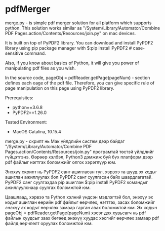 # pdfMerger
merge.py - is simple pdf merger solution for all platform which supports python. This solution works similar as "/System/Library/Automator/Combine PDF Pages.action/Contents/Resources/join.py" on mac devices. 

It is built on top of PyPDF2 library. You can download and install PyPDF2 library using pip package manager with 
$:pip install PyPDF2 # case-sensitive
command. 

Also, if you know about basics of Python, it will give you power of manipulating pdf files as you wish. 

In the source code, pageObj = pdfReader.getPage(pageNum) - section defines each oage of the pdf file. Therefore, you can give specific rule of page manipulation on this page using PyPDF2 library. 

Prerequisites: 
 - python==3.6.8
 - PyPDF2==1.26.0

Tested Environment: 
 - MacOS Catalina, 10.15.4

merge.py - скрипт нь Мак үйлдлийн систем дээр байдаг "/System/Library/Automator/Combine PDF Pages.action/Contents/Resources/join.py" програмтай төстэй үйлдлийг гүйцэтгэнэ. Өөрөөр хэлбэл, Python3 дэмжиж буй бүх платформ дээр pdf файлыг нэгтгэх боломжийг олгох хэрэглүүр юм.

Энэхүү скрипт нь PyPDF2 санг ашигласан тул, хэрвээ та шууд эх кодыг ашиглан ажиллуулах бол PyPDF2 санг суулгасан байх шаардлагатай. 
PyPDF2 санг суулгахдаа pip ашиглан 
$:pip install PyPDF2 командыг ажиллуулснаар суулгах боломжтой юм. 

Цаашлаад, хэрвээ та Python хэлний үндсэн мэдлэгтэй бол, энэхүү эх кодыг ашиглан өөрийн pdf файлыг өөрчлөх, нэгтгэх, засах боломжийг энэхүү эх кодыг өөрчлөх замаар гарган авах боломжтой юм. Эх кодын pageObj = pdfReader.getPage(pageNum) хэсэг дэх хувьсагч нь pdf файлын хуудсыг заах бөгөөд энэхүү хуудас хэсгийг өөрчлөх замаар pdf файлд өөрчлөлт оруулах боломжтой юм. 


